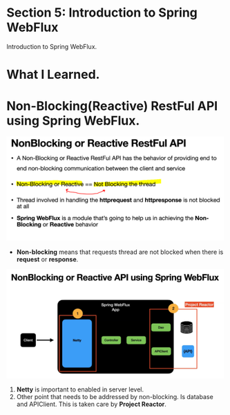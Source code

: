 # Section 5: Introduction to Spring WebFlux

Introduction to Spring WebFlux.

# What I Learned.

# Non-Blocking(Reactive) RestFul API using Spring WebFlux.

<div align="center">
    <img src="nonBlocking.PNG" alt="reactive programming" width="700"/>
</div>

- **Non-blocking** means that requests thread are not blocked when there is **request** or **response**.

<div align="center">
    <img src="SpringWebFluxApp.PNG" alt="reactive programming" width="700"/>
</div>

1. **Netty** is important to enabled in server level.
2. Other point that needs to be addressed by non-blocking. Is database and APIClient. This is taken care by **Project Reactor**.